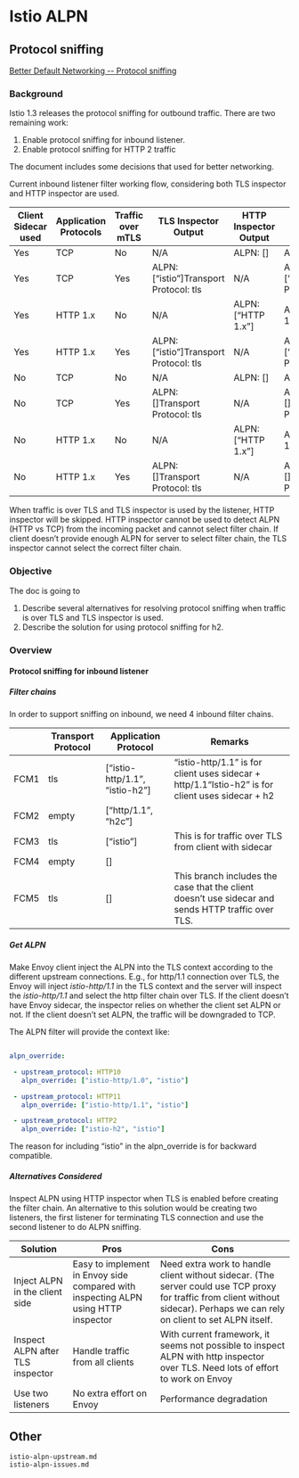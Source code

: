 # Istio ALPN

## Protocol sniffing

[Better Default Networking -- Protocol sniffing](https://docs.google.com/document/d/1l0oVAneaLLp9KjVOQSb3bwnJJpjyxU_xthpMKFM_l7o/edit#heading=h.edsodfixs1x7)



### **Background**



Istio 1.3 releases the protocol sniffing for outbound traffic. There are two remaining work:

1. Enable protocol sniffing for inbound listener.
2. Enable protocol sniffing for HTTP 2 traffic



The document includes some decisions that used for better networking.

Current inbound listener filter working flow, considering both TLS inspector and HTTP inspector are used.

| **Client Sidecar used** | **Application Protocols** | **Traffic over mTLS** | **TLS Inspector Output**               | **HTTP Inspector Output** | **Output**                             |
| ----------------------- | ------------------------- | --------------------- | -------------------------------------- | ------------------------- | -------------------------------------- |
| Yes                     | TCP                       | No                    | N/A                                    | ALPN: []                  | ALPN: []                               |
| Yes                     | TCP                       | Yes                   | ALPN: [“istio”]Transport Protocol: tls | N/A                       | ALPN: [“istio”]Transport Protocol: tls |
| Yes                     | HTTP 1.x                  | No                    | N/A                                    | ALPN: [“HTTP 1.x”]        | ALPN: [“HTTP 1.x”]                     |
| Yes                     | HTTP 1.x                  | Yes                   | ALPN: [“istio”]Transport Protocol: tls | N/A                       | ALPN: [“istio”]Transport Protocol: tls |
| No                      | TCP                       | No                    | N/A                                    | ALPN: []                  | ALPN: []                               |
| No                      | TCP                       | Yes                   | ALPN: []Transport Protocol: tls        | N/A                       | ALPN: []Transport Protocol: tls        |
| No                      | HTTP 1.x                  | No                    | N/A                                    | ALPN: [“HTTP 1.x”]        | ALPN: [“HTTP 1.x”]                     |
| No                      | HTTP 1.x                  | Yes                   | ALPN: []Transport Protocol: tls        | N/A                       | ALPN: []Transport Protocol: tls        |



When traffic is over TLS and TLS inspector is used by the listener, HTTP inspector will be skipped. HTTP inspector cannot be used to detect ALPN (HTTP vs TCP) from the incoming packet and cannot select filter chain. If client doesn’t provide enough ALPN for server to select filter chain, the TLS inspector cannot select the correct filter chain.



### **Objective**

The doc is going to

1. Describe several alternatives for resolving protocol sniffing when traffic is over TLS and TLS inspector is used.
2. Describe the solution for using protocol sniffing for h2.

### **Overview**

#### **Protocol sniffing for inbound listener**

##### **Filter chains**

In order to support sniffing on inbound, we need 4 inbound filter chains.



|      | Transport Protocol | Application Protocol           | Remarks                                                      |
| ---- | ------------------ | ------------------------------ | ------------------------------------------------------------ |
| FCM1 | tls                | [“istio-http/1.1”, “istio-h2”] | “istio-http/1.1” is for client uses sidecar + http/1.1“Istio-h2” is for client uses sidecar + h2 |
| FCM2 | empty              | [“http/1.1”, “h2c”]            |                                                              |
| FCM3 | tls                | [“istio”]                      | This is for traffic over TLS from client with sidecar        |
| FCM4 | empty              | []                             |                                                              |
| FCM5 | tls                | []                             | This branch includes the case that the client doesn’t use sidecar and sends HTTP traffic over TLS. |



##### **Get ALPN**

Make Envoy client inject the ALPN into the TLS context according to the different upstream connections. E.g., for http/1.1 connection over TLS, the Envoy will inject *istio-http/1.1* in the TLS context and the server will inspect the *istio-http/1.1* and select the http filter chain over TLS. If the client doesn’t have Envoy sidecar, the inspector relies on whether the client set ALPN or not. If the client doesn’t set ALPN, the traffic will be downgraded to TCP.



The ALPN filter will provide the context like:



```yaml

alpn_override: 

 - upstream_protocol: HTTP10
   alpn_override: ["istio-http/1.0", "istio"]

 - upstream_protocol: HTTP11
   alpn_override: ["istio-http/1.1", "istio"]

 - upstream_protocol: HTTP2
   alpn_override: ["istio-h2", "istio"]
```

The reason for including “istio” in the alpn_override is for backward compatible.   

##### **Alternatives Considered**

Inspect ALPN using HTTP inspector when TLS is enabled before creating the filter chain. An alternative to this solution would be creating two listeners, the first listener for terminating TLS connection and use the second listener to do ALPN sniffing.

| **Solution**                     | **Pros**                                                     | **Cons**                                                     |
| -------------------------------- | ------------------------------------------------------------ | ------------------------------------------------------------ |
| Inject ALPN in the client side   | Easy to implement in Envoy side compared with inspecting ALPN using HTTP inspector | Need extra work to handle client without sidecar. (The server could use TCP proxy for traffic from client without sidecar). Perhaps we can rely on client to set ALPN itself. |
| Inspect ALPN after TLS inspector | Handle traffic from all clients                              | With current framework, it seems not possible to inspect ALPN with http inspector over TLS.  Need lots of effort to work on Envoy |
| Use two listeners                | No extra effort on Envoy                                     | Performance degradation                                      |



## Other

```{toctree}
istio-alpn-upstream.md
istio-alpn-issues.md
```
